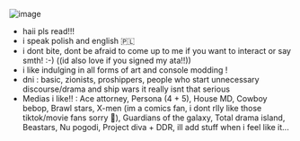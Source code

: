 ![image](https://github.com/user-attachments/assets/3976c46e-cdcb-4316-9371-0ecb55a3f22e)


- haii pls read!!! 
- i speak polish and english 🇵🇱
- i dont bite, dont be afraid to come up to me if you want to interact or say smth! :-) ((id also love if you signed my ata!!))
- i like indulging in all forms of art and console modding !
- dni : basic, zionists, proshippers, people who start unnecessary discourse/drama and ship wars it really isnt that serious
- Medias i like!! : Ace attorney, Persona (4 + 5), House MD, Cowboy bebop,  Brawl stars, X-men (im a comics fan, i dont rlly like those tiktok/movie fans sorry 🤞), Guardians of the galaxy, Total drama island, Beastars, Nu pogodi, Project diva + DDR, ill add stuff when i feel like it...
